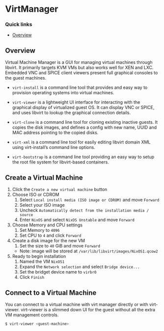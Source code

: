 # VirtManager

### Quick links
* [Overview](#overview)

## Overview
Virtual Machine Manager is a GUI for managing virtual machines through libvirt. It primarily targets 
KVM VMs but also works well for XEN and LXC. Embedded VNC and SPICE client viewers present full 
graphical consoles to the guest machines.

* `virt-install` is a command line tool that provides and easy way to provision operating systems into 
virtual machines.

* `virt-viewer` is a lightweight UI interface for interacting with the graphical display of 
virtualized guest OS. It can display VNC or SPICE, and uses libvirt to lookup the graphical 
connection details.

* `virt-clone` is a command line tool for cloning existing inactive guests. It copies the disk 
images, and defines a config with new name, UUID and MAC address pointing to the copied disks.

* `virt-xml` is a command line tool for easily editing libvirt domain XML using virt-install’s 
command line options.

* `virt-bootstrap` is a command line tool providing an easy way to setup the root file system for 
libvirt-based containers.

## Create a Virtual Machine
1. Click the `Create a new virtual machine` button
2. Choose ISO or CDROM
   1. Select `Local install media (ISO image or CDROM)` and move `Forward`
   2. Select your ISO image
   3. Uncheck `Automatically detect from the installation media / source`
   4. Enter `NixOS` and select `NixOS Unstable` and move `Forward`
3. Choose Memory and CPU  settings
   1. Set Memory to `4096`
   2. Set CPU to `4` and click `Forward`
4. Create a disk image for the new VM
   1. Set the size to `40` GiB and move `Forward`
   * Note: image will be stored at `/var/lib/libvirt/images/NixOS1.qcow2`
5. Ready to begin installation
   1. Named the VM `NixOS1`
   2. Expand the `Network selection` and select `Bridge device...`
   3. Set the bridget device name to `virbr0`
   4. Click `Finish`



## Connect to a Virtual Machine
You can connect to a virtual machine with virt manager directly or with virt-viewer. virt-viewer is a 
slimmed down UI for the guest without all the extra VM management controls.

```bash
$ virt-viewer <guest-machine>
```

